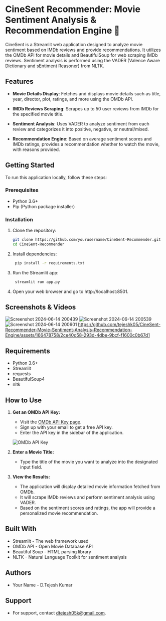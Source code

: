 # CineSent Recommender: Movie Sentiment Analysis & Recommendation Engine 🎥

CineSent is a Streamlit web application designed to analyze movie sentiment based on IMDb reviews and provide recommendations. It utilizes the OMDb API for movie details and BeautifulSoup for web scraping IMDb reviews. Sentiment analysis is performed using the VADER (Valence Aware Dictionary and sEntiment Reasoner) from NLTK.

## Features

- **Movie Details Display**: Fetches and displays movie details such as title, year, director, plot, ratings, and more using the OMDb API.
  
- **IMDb Reviews Scraping**: Scrapes up to 50 user reviews from IMDb for the specified movie title.
  
- **Sentiment Analysis**: Uses VADER to analyze sentiment from each review and categorizes it into positive, negative, or neutral/mixed.
  
- **Recommendation Engine**: Based on average sentiment scores and IMDb ratings, provides a recommendation whether to watch the movie, with reasons provided.

## Getting Started

To run this application locally, follow these steps:

### Prerequisites

- Python 3.6+
- Pip (Python package installer)

### Installation

1. Clone the repository:

   ```bash
   git clone https://github.com/yourusername/CineSent-Recommender.git
   cd CineSent-Recommender
   ```
2. Install dependencies:

   ```bash
    pip install -r requirements.txt

   ```
2. Run the Streamlit app:

   ```bash
    streamlit run app.py

   ```
4. Open your web browser and go to http://localhost:8501.

## Screenshots & Videos
![Screenshot 2024-06-14 200439](https://github.com/tejeshk05/CineSent-Recommender-Movie-Sentiment-Analysis-Recommendation-Engine/assets/166478758/6712ec7f-ec16-4161-8907-872f52b5d451)
![Screenshot 2024-06-14 200539](https://github.com/tejeshk05/CineSent-Recommender-Movie-Sentiment-Analysis-Recommendation-Engine/assets/166478758/8bee5221-2f00-45f2-825e-db07c8ee05f4)
![Screenshot 2024-06-14 200601](https://github.com/tejeshk05/CineSent-Recommender-Movie-Sentiment-Analysis-Recommendation-Engine/assets/166478758/af34a0b5-3f69-43a7-a9be-42e876310761)
https://github.com/tejeshk05/CineSent-Recommender-Movie-Sentiment-Analysis-Recommendation-Engine/assets/166478758/2ce40d58-293d-4dbe-9bcf-f1600c0b67d1
## Requirements
- Python 3.6+
- Streamlit
- requests
- BeautifulSoup4
- nltk

## How to Use

1. **Get an OMDb API Key:**
   - Visit the [OMDb API Key page](https://www.omdbapi.com/apikey.aspx).
   - Sign up with your email to get a free API key.
   - Enter the API key in the sidebar of the application.

   ![OMDb API Key](https://github.com/tejeshk05/CineSent-Recommender-Movie-Sentiment-Analysis-Recommendation-Engine/assets/166478758/692d9a35-d482-4f69-9534-1efeb5a3a81d)


2. **Enter a Movie Title:**
   - Type the title of the movie you want to analyze into the designated input field.

3. **View the Results:**
   - The application will display detailed movie information fetched from OMDb.
   - It will scrape IMDb reviews and perform sentiment analysis using VADER.
   - Based on the sentiment scores and ratings, the app will provide a personalized movie recommendation.

## Built With
- Streamlit - The web framework used
- OMDb API - Open Movie Database API
- Beautiful Soup - HTML parsing library
- NLTK - Natural Language Toolkit for sentiment analysis

## Authors
- Your Name - D.Tejesh Kumar

## Support
- For support, contact dtejesh05k@gmail.com.
 
   
